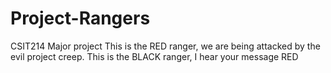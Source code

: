 # Project-Rangers
CSIT214 Major project
This is the RED ranger, we are being attacked by the evil project creep.
This is the BLACK ranger, I hear your message RED
